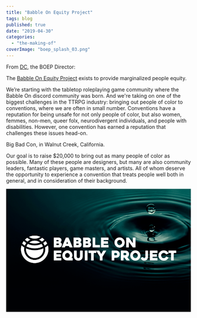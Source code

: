 ```yaml
---
title: "Babble On Equity Project"
tags: blog
published: true
date: "2019-04-30"
categories: 
  - "the-making-of"
coverImage: "boep_splash_03.png"
---
```


From [DC](https://twitter.com/DungeonCommandr), the BOEP Director:

The [Babble On Equity Project](https://www.crowdrise.com/o/en/campaign/babble-on-equity-project/) exists to provide marginalized people equity.

We’re starting with the tabletop roleplaying game community where the Babble On discord community was born. And we're taking on one of the biggest challenges in the TTRPG industry: bringing out people of color to conventions, where we are often in small number. Conventions have a reputation for being unsafe for not only people of color, but also women, femmes, non-men, queer folx, neurodivergent individuals, and people with disabilities. However, one convention has earned a reputation that challenges these issues head-on.

Big Bad Con, in Walnut Creek, California.

Our goal is to raise $20,000 to bring out as many people of color as possible. Many of these people are designers, but many are also community leaders, fantastic players, game masters, and artists. All of whom deserve the opportunity to experience a convention that treats people well both in general, and in consideration of their background.

[![](/images/boep_splash_900x600_01.png)](https://www.crowdrise.com/o/en/campaign/babble-on-equity-project/)
